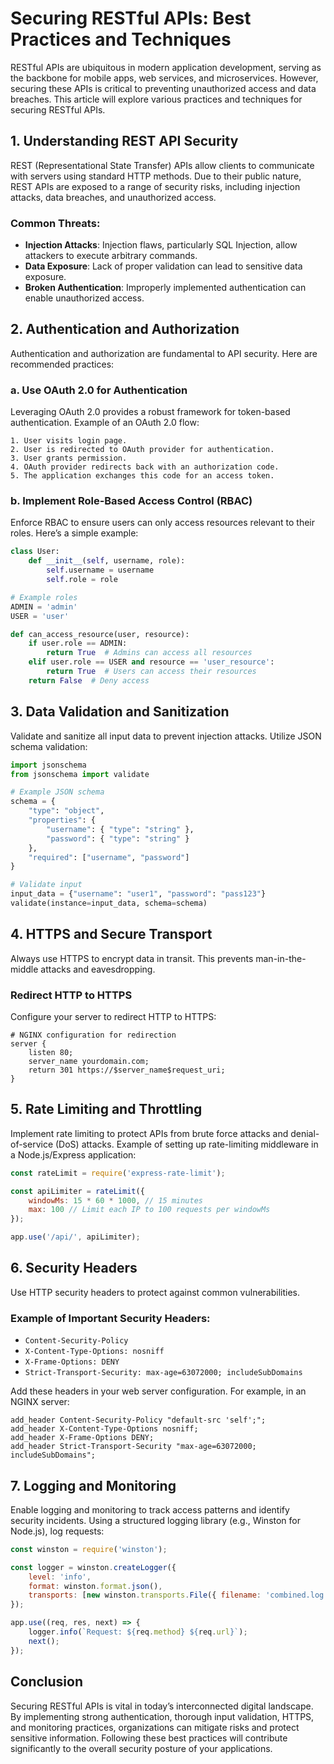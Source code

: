 # Securing RESTful APIs: Best Practices and Techniques

RESTful APIs are ubiquitous in modern application development, serving as the backbone for mobile apps, web services, and microservices. However, securing these APIs is critical to preventing unauthorized access and data breaches. This article will explore various practices and techniques for securing RESTful APIs.

## 1. Understanding REST API Security

REST (Representational State Transfer) APIs allow clients to communicate with servers using standard HTTP methods. Due to their public nature, REST APIs are exposed to a range of security risks, including injection attacks, data breaches, and unauthorized access.

### Common Threats:
- **Injection Attacks**: Injection flaws, particularly SQL Injection, allow attackers to execute arbitrary commands.
- **Data Exposure**: Lack of proper validation can lead to sensitive data exposure.
- **Broken Authentication**: Improperly implemented authentication can enable unauthorized access.

## 2. Authentication and Authorization

Authentication and authorization are fundamental to API security. Here are recommended practices:

### a. Use OAuth 2.0 for Authentication
Leveraging OAuth 2.0 provides a robust framework for token-based authentication. Example of an OAuth 2.0 flow:

```plaintext
1. User visits login page.
2. User is redirected to OAuth provider for authentication.
3. User grants permission.
4. OAuth provider redirects back with an authorization code.
5. The application exchanges this code for an access token.
```

### b. Implement Role-Based Access Control (RBAC)
Enforce RBAC to ensure users can only access resources relevant to their roles. Here’s a simple example:

```python
class User:
    def __init__(self, username, role):
        self.username = username
        self.role = role

# Example roles
ADMIN = 'admin'
USER = 'user'

def can_access_resource(user, resource):
    if user.role == ADMIN:
        return True  # Admins can access all resources
    elif user.role == USER and resource == 'user_resource':
        return True  # Users can access their resources
    return False  # Deny access
```

## 3. Data Validation and Sanitization

Validate and sanitize all input data to prevent injection attacks. Utilize JSON schema validation:

```python
import jsonschema
from jsonschema import validate

# Example JSON schema
schema = {
    "type": "object",
    "properties": {
        "username": { "type": "string" },
        "password": { "type": "string" }
    },
    "required": ["username", "password"]
}

# Validate input
input_data = {"username": "user1", "password": "pass123"}
validate(instance=input_data, schema=schema)
```

## 4. HTTPS and Secure Transport

Always use HTTPS to encrypt data in transit. This prevents man-in-the-middle attacks and eavesdropping.

### Redirect HTTP to HTTPS
Configure your server to redirect HTTP to HTTPS:

```plaintext
# NGINX configuration for redirection
server {
    listen 80;
    server_name yourdomain.com;
    return 301 https://$server_name$request_uri;
}
```

## 5. Rate Limiting and Throttling
Implement rate limiting to protect APIs from brute force attacks and denial-of-service (DoS) attacks. Example of setting up rate-limiting middleware in a Node.js/Express application:

```javascript
const rateLimit = require('express-rate-limit');

const apiLimiter = rateLimit({
    windowMs: 15 * 60 * 1000, // 15 minutes
    max: 100 // Limit each IP to 100 requests per windowMs
});

app.use('/api/', apiLimiter);
```

## 6. Security Headers

Use HTTP security headers to protect against common vulnerabilities.

### Example of Important Security Headers:
- `Content-Security-Policy`
- `X-Content-Type-Options: nosniff`
- `X-Frame-Options: DENY`
- `Strict-Transport-Security: max-age=63072000; includeSubDomains`

Add these headers in your web server configuration. For example, in an NGINX server:

```plaintext
add_header Content-Security-Policy "default-src 'self';";
add_header X-Content-Type-Options nosniff;
add_header X-Frame-Options DENY;
add_header Strict-Transport-Security "max-age=63072000; includeSubDomains";
```

## 7. Logging and Monitoring

Enable logging and monitoring to track access patterns and identify security incidents. Using a structured logging library (e.g., Winston for Node.js), log requests:

```javascript
const winston = require('winston');

const logger = winston.createLogger({
    level: 'info',
    format: winston.format.json(),
    transports: [new winston.transports.File({ filename: 'combined.log' })]
});

app.use((req, res, next) => {
    logger.info(`Request: ${req.method} ${req.url}`);
    next();
});
```

## Conclusion

Securing RESTful APIs is vital in today’s interconnected digital landscape. By implementing strong authentication, thorough input validation, HTTPS, and monitoring practices, organizations can mitigate risks and protect sensitive information. Following these best practices will contribute significantly to the overall security posture of your applications.
